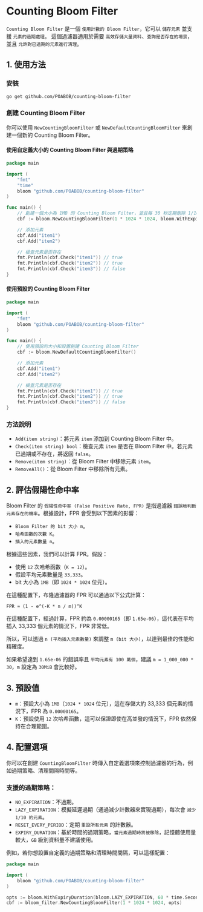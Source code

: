 # Counting Bloom Filter

`Counting Bloom Filter` 是一個 `使用計數的 Bloom Filter`，它可以 `儲存元素` 並支援 `元素的過期處理`。
這個過濾器適用於需要 `高效存儲大量資料`、`查詢是否存在的場景`，並且 `允許對已過期的元素進行清理`。

## 1. 使用方法

### 安裝

```bash
go get github.com/POABOB/counting-bloom-filter
```

### 創建 Counting Bloom Filter

你可以使用 `NewCountingBloomFilter` 或 `NewDefaultCountingBloomFilter` 來創建一個新的 Counting Bloom Filter。

#### 使用自定義大小的 Counting Bloom Filter 與過期策略

```go
package main

import (
	"fmt"
	"time"
	bloom "github.com/POABOB/counting-bloom-filter"
)

func main() {
	// 創建一個大小為 1MB 的 Counting Bloom Filter，並且每 30 秒定期刪除 1/10 的元素
	cbf := bloom.NewCountingBloomFilter(1 * 1024 * 1024, bloom.WithExpiryDuration(bloom.LAZY_EXPIRATION, 30 * time.Second))

	// 添加元素
	cbf.Add("item1")
	cbf.Add("item2")

	// 檢查元素是否存在
	fmt.Println(cbf.Check("item1")) // true
	fmt.Println(cbf.Check("item2")) // true
	fmt.Println(cbf.Check("item3")) // false
}
```

#### 使用預設的 Counting Bloom Filter

```go
package main

import (
	"fmt"
	bloom "github.com/POABOB/counting-bloom-filter"
)

func main() {
	// 使用預設的大小和設置創建 Counting Bloom Filter
	cbf := bloom.NewDefaultCountingBloomFilter()

	// 添加元素
	cbf.Add("item1")
	cbf.Add("item2")

	// 檢查元素是否存在
	fmt.Println(cbf.Check("item1")) // true
	fmt.Println(cbf.Check("item2")) // true
	fmt.Println(cbf.Check("item3")) // false
}
```

### 方法說明

- `Add(item string)`：將元素 `item` 添加到 Counting Bloom Filter 中。
- `Check(item string) bool`：檢查元素 `item` 是否在 Bloom Filter 中。若元素已過期或不存在，將返回 `false`。
- `Remove(item string)`：從 Bloom Filter 中移除元素 `item`。
- `RemoveAll()`：從 Bloom Filter 中移除所有元素。

## 2. 評估假陽性命中率

Bloom Filter 的 `假陽性命中率 (False Positive Rate, FPR)` 是指過濾器 `錯誤地判斷元素存在的機率`。根據設計，FPR 會受到以下因素的影響：
- `Bloom Filter 的 bit 大小 m`。
- `哈希函數的次數 K`。
- `插入的元素數量 n`。

根據這些因素，我們可以計算 FPR。假設：

- 使用 `12` 次哈希函數（`K = 12`）。
- 假設平均元素數量是 `33,333`。
- bit 大小為 `1MB`（即 `1024 * 1024` 位元）。

在這種配置下，布隆過濾器的 FPR 可以通過以下公式計算：

```text
FPR ≈ (1 - e^(-K * n / m))^K
```

在這種配置下，經過計算，FPR 約為 `0.00000165`（即 `1.65e-06`），這代表在平均插入 33,333 個元素的情況下，FPR 非常低。

所以，可以透過 `n (平均插入元素數量)` 來調整 `m (bit 大小)`，以達到最佳的性能和精確度。

如果希望達到 `1.65e-06` 的錯誤率且 `平均元素有 100 萬個`，建議 `m = 1_000_000 * 30`，`m` 設定為 `30MiB` 會比較好。

## 3. 預設值
- `m`：預設大小為 `1MB`（`1024 * 1024` 位元），這在存儲大約 33,333 個元素的情況下，FPR 為 `0.00000165`。
- `K`：預設使用 `12` 次哈希函數，這可以保證即使在高並發的情況下，FPR 依然保持在合理範圍。

## 4. 配置選項

你可以在創建 `CountingBloomFilter` 時傳入自定義選項來控制過濾器的行為，例如過期策略、清理間隔時間等。

### 支援的過期策略：
- `NO_EXPIRATION`：不過期。
- `LAZY_EXPIRATION`：模擬延遲過期（通過減少計數器來實現過期），每次會 `減少 1/10 的元素`。
- `RESET_EVERY_PERIOD`：定期 `重設所有元素` 的計數器。
- `EXPIRY_DURATION`：基於時間的過期策略，`當元素過期時將被移除`，記憶體使用量較大，`GB` 級別資料量不建議使用。

例如，若你想設置自定義的過期策略和清理時間間隔，可以這樣配置：
```go
package main

import (
	bloom "github.com/POABOB/counting-bloom-filter"
)

opts := bloom.WithExpiryDuration(bloom.LAZY_EXPIRATION, 60 * time.Second))
cbf := bloom_filter.NewCountingBloomFilter(1 * 1024 * 1024, opts)
```

